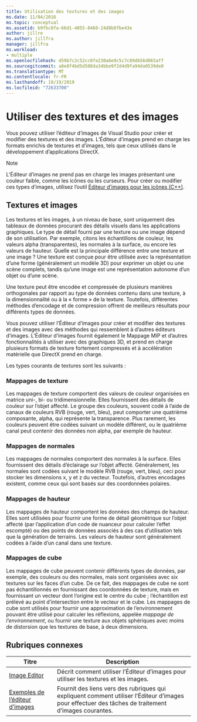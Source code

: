 ```yaml
---
title: Utilisation des textures et des images
ms.date: 11/04/2016
ms.topic: conceptual
ms.assetid: b9fbc8fa-66d1-4055-8460-24d8b8fbe43e
author: jillre
ms.author: jillfra
manager: jillfra
ms.workload:
- multiple
ms.openlocfilehash: d59b7c2c52cc0fe230a6e9c5c7c89db56d065aff
ms.sourcegitcommit: a8e8f4bd5d508da34bbe9f2d4d9fa94da0539de0
ms.translationtype: MT
ms.contentlocale: fr-FR
ms.lasthandoff: 10/19/2019
ms.locfileid: "72633700"
---
```

# <a name="work-with-textures-and-images"></a>Utiliser des textures et des images

Vous pouvez utiliser l’éditeur d’images de Visual Studio pour créer et modifier des textures et des images. L’Éditeur d’images prend en charge les formats enrichis de textures et d’images, tels que ceux utilisés dans le développement d’applications DirectX.

> [!NOTE]
> L’Éditeur d’images ne prend pas en charge les images présentant une couleur faible, comme les icônes ou les curseurs. Pour créer ou modifier ces types d’images, utilisez l’outil [Éditeur d’images pour les icônes (C++)](/cpp/windows/image-editor-for-icons).

## <a name="textures-and-images"></a>Textures et images

Les textures et les images, à un niveau de base, sont uniquement des tableaux de données procurant des détails visuels dans les applications graphiques. Le type de détail fourni par une texture ou une image dépend de son utilisation. Par exemple, citons les échantillons de couleur, les valeurs alpha (transparentes), les normales à la surface, ou encore les valeurs de hauteur. Quelle est la principale différence entre une texture et une image ? Une texture est conçue pour être utilisée avec la représentation d’une forme (généralement un modèle 3D) pour exprimer un objet ou une scène complets, tandis qu’une image est une représentation autonome d’un objet ou d’une scène.

Une texture peut être encodée et compressée de plusieurs manières orthogonales par rapport au type de données contenu dans une texture, à la dimensionnalité ou à la « forme » de la texture. Toutefois, différentes méthodes d’encodage et de compression offrent de meilleurs résultats pour différents types de données.

Vous pouvez utiliser l’Éditeur d’images pour créer et modifier des textures et des images avec des méthodes qui ressemblent à d’autres éditeurs d’images. L’Éditeur d’images fournit également le Mappage MIP et d’autres fonctionnalités à utiliser avec des graphiques 3D, et prend en charge plusieurs formats de texture fortement compressés et à accélération matérielle que DirectX prend en charge.

Les types courants de textures sont les suivants :

### <a name="texture-maps"></a>Mappages de texture

Les mappages de texture comportent des valeurs de couleur organisées en matrice uni-, bi- ou tridimensionnelle. Elles fournissent des détails de couleur sur l’objet affecté. Le groupe des couleurs, souvent codé à l’aide de canaux de couleurs RVB (rouge, vert, bleu), peut comporter une quatrième composante, alpha, qui représente la transparence. Plus rarement, les couleurs peuvent être codées suivant un modèle différent, ou le quatrième canal peut contenir des données non alpha, par exemple de hauteur.

### <a name="normal-maps"></a>Mappages de normales

Les mappages de normales comportent des normales à la surface. Elles fournissent des détails d’éclairage sur l’objet affecté. Généralement, les normales sont codées suivant le modèle RVB (rouge, vert, bleu), ceci pour stocker les dimensions x, y et z du vecteur. Toutefois, d’autres encodages existent, comme ceux qui sont basés sur des coordonnées polaires.

### <a name="height-maps"></a>Mappages de hauteur

Les mappages de hauteur comportent les données des champs de hauteur. Elles sont utilisées pour fournir une forme de détail géométrique sur l’objet affecté (par l’application d’un code de nuanceur pour calculer l’effet escompté) ou des points de données associés à des cas d’utilisation tels que la génération de terrains. Les valeurs de hauteur sont généralement codées à l’aide d’un canal dans une texture.

### <a name="cube-maps"></a>Mappages de cube

Les mappages de cube peuvent contenir différents types de données, par exemple, des couleurs ou des normales, mais sont organisées avec six textures sur les faces d’un cube. De ce fait, des mappages de cube ne sont pas échantillonnés en fournissant des coordonnées de texture, mais en fournissant un vecteur dont l’origine est le centre du cube ; l’échantillon est prélevé au point d’intersection entre le vecteur et le cube. Les mappages de cube sont utilisés pour fournir une approximation de l’environnement pouvant être utilisé pour calculer les réflexions, appelée *mappage de l’environnement*, ou fournir une texture aux objets sphériques avec moins de distorsion que les textures de base, à deux dimensions.

## <a name="related-topics"></a>Rubriques connexes

|Titre|Description|
|-----------|-----------------|
|[Image Editor](../designers/image-editor.md)|Décrit comment utiliser l’Éditeur d’images pour utiliser les textures et les images.|
|[Exemples de l’éditeur d’images](../designers/how-to-create-a-basic-texture.md)|Fournit des liens vers des rubriques qui expliquent comment utiliser l’Éditeur d’images pour effectuer des tâches de traitement d’images courantes.|
